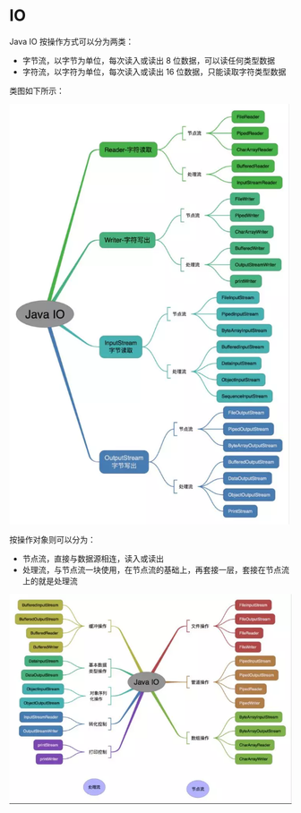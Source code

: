 # IO

Java IO 按操作方式可以分为两类：

- 字节流，以字节为单位，每次读入或读出 8 位数据，可以读任何类型数据
- 字符流，以字符为单位，每次读入或读出 16 位数据，只能读取字符类型数据

类图如下所示：

<img src="images/2019-10-02-21-28-34.png" width="500" />



按操作对象则可以分为：

- 节点流，直接与数据源相连，读入或读出
- 处理流，与节点流一块使用，在节点流的基础上，再套接一层，套接在节点流上的就是处理流

![](images/2019-10-02-21-29-41.png)

